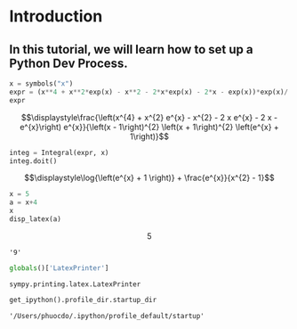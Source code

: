 # Introduction

## In this tutorial, we will learn how to set up a Python Dev Process.


```python
x = symbols("x")
expr = (x**4 + x**2*exp(x) - x**2 - 2*x*exp(x) - 2*x - exp(x))*exp(x)/((x - 1)**2*(x + 1)**2*(exp(x) + 1))
expr
```




$$\displaystyle\frac{\left(x^{4} + x^{2} e^{x} - x^{2} - 2 x e^{x} - 2 x - e^{x}\right) e^{x}}{\left(x - 1\right)^{2} \left(x + 1\right)^{2} \left(e^{x} + 1\right)}$$




```python
integ = Integral(expr, x)
integ.doit()
```




$$\displaystyle\log{\left(e^{x} + 1 \right)} + \frac{e^{x}}{x^{2} - 1}$$




```python
x = 5
a = x+4
x
disp_latex(a)
```




$$\displaystyle5$$






    '9'




```python
globals()['LatexPrinter']
```




    sympy.printing.latex.LatexPrinter




```python
get_ipython().profile_dir.startup_dir
```




    '/Users/phuocdo/.ipython/profile_default/startup'




```python

```
